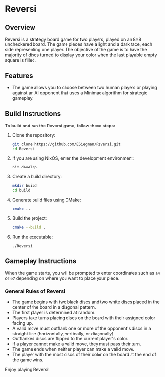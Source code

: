 # Reversi

## Overview
Reversi is a strategy board game for two players, played on an 8×8 uncheckered board. The game pieces have a light and a dark face, each side representing one player. The objective of the game is to have the majority of discs turned to display your color when the last playable empty square is filled.

## Features
- The game allows you to choose between two human players or playing against an AI opponent that uses a Minimax algorithm for strategic gameplay.

## Build Instructions
To build and run the Reversi game, follow these steps:

1. Clone the repository:
    ```sh
    git clone https://github.com/ESiegman/Reversi.git
    cd Reversi
    ```
    
2. If you are using NixOS, enter the development environment:
    ```sh
    nix develop
    ```
    
3. Create a build directory:
    ```sh
    mkdir build
    cd build
    ```

4. Generate build files using CMake:
    ```sh
    cmake ..
    ```

5. Build the project:
    ```sh
    cmake --build .
    ```

6. Run the executable:
    ```sh
    ./Reversi
    ```

## Gameplay Instructions
When the game starts, you will be prompted to enter coordinates such as `a4` or `e7` depending on where you want to place your piece.

### General Rules of Reversi
- The game begins with two black discs and two white discs placed in the center of the board in a diagonal pattern.
- The first player is determined at random.
- Players take turns placing discs on the board with their assigned color facing up.
- A valid move must outflank one or more of the opponent's discs in a straight line (horizontally, vertically, or diagonally).
- Outflanked discs are flipped to the current player's color.
- If a player cannot make a valid move, they must pass their turn.
- The game ends when neither player can make a valid move.
- The player with the most discs of their color on the board at the end of the game wins.

Enjoy playing Reversi!

